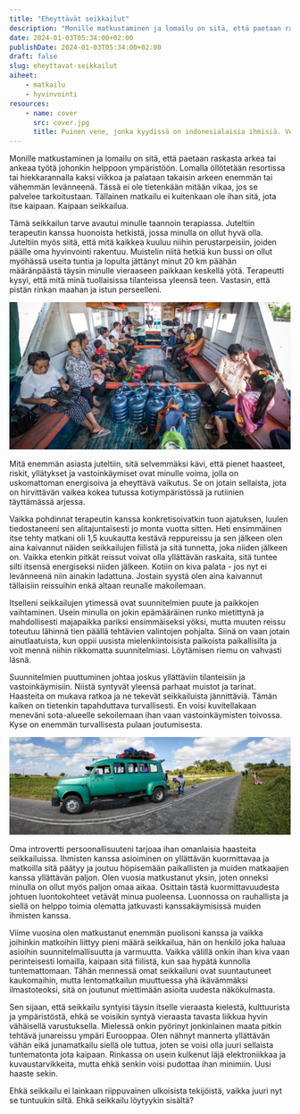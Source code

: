 ```yaml
---
title: "Eheyttävät seikkailut"
description: "Monille matkustaminen ja lomailu on sitä, että paetaan raskasta arkea tai ankeaa työtä johonkin helppoon ympäristöön. Tällainen matkailu ei kuitenkaan ole ihan sitä, jota itse kaipaan. Kaipaan seikkailua."
date: 2024-01-03T05:34:00+02:00
publishDate: 2024-01-03T05:34:00+02:00
draft: false
slug: eheyttavat-seikkailut
aiheet:
    - matkailu
    - hyvinvointi
resources:
    - name: cover
      src: cover.jpg
      title: Puinen vene, jonka kyydissä on indonesialaisia ihmisiä. Veen maalipinta on kulahtanut ja sen lattialla on vesipulloja, leluja ja muita matkustajien tavaroita.
---
```


Monille matkustaminen ja lomailu on sitä, että paetaan raskasta arkea tai ankeaa työtä johonkin helppoon ympäristöön. Lomalla öllötetään resortissa tai hiekkarannalla kaksi viikkoa ja palataan takaisin arkeen enemmän tai vähemmän levänneenä. Tässä ei ole tietenkään mitään vikaa, jos se palvelee tarkoitustaan. Tällainen matkailu ei kuitenkaan ole ihan sitä, jota itse kaipaan. Kaipaan seikkailua.

<!--more-->

Tämä seikkailun tarve avautui minulle taannoin terapiassa. Juteltiin terapeutin kanssa huonoista hetkistä, jossa minulla on ollut hyvä olla. Juteltiin myös siitä, että mitä kaikkea kuuluu niihin perustarpeisiin, joiden päälle oma hyvinvointi rakentuu. Muistelin niitä hetkiä kun bussi on ollut myöhässä useita tuntia ja lopulta jättänyt minut 20 km päähän määränpäästä täysin minulle vieraaseen paikkaan keskellä yötä. Terapeutti kysyi, että mitä minä tuollaisissa tilanteissa yleensä teen. Vastasin, että pistän rinkan maahan ja istun perseelleni.

![Puinen vene, jonka kyydissä on indonesialaisia ihmisiä. Veen maalipinta on kulahtanut ja sen lattialla on vesipulloja, leluja ja muita matkustajien tavaroita.](cover.jpg "Indonesiassa saarten välillä liikkuminen voi tapahtua puisella, elämää nähneellä veneellä. Veneillä liikutellaan paitsi ihmisiä niin myös heidän tavaroitaan. Matkalla aikaa tapetaan muun muassa korttia pelaamalla.")

Mitä enemmän asiasta juteltiin, sitä selvemmäksi kävi, että pienet haasteet, riskit, yllätykset ja vastoinkäymiset ovat minulle voima, jolla on uskomattoman energisoiva ja eheyttävä vaikutus. Se on jotain sellaista, jota on hirvittävän vaikea kokea tutussa kotiympäristössä ja rutiinien täyttämässä arjessa.

Vaikka pohdinnat terapeutin kanssa konkretisoivatkin tuon ajatuksen, luulen tiedostaneeni sen alitajuntaisesti jo monta vuotta sitten. Heti ensimmäinen itse tehty matkani oli 1,5 kuukautta kestävä reppureissu ja sen jälkeen olen aina kaivannut näiden seikkailujen fiilistä ja sitä tunnetta, joka niiden jälkeen on. Vaikka etenkin pitkät reissut voivat olla yllättävän raskaita, sitä tuntee silti itsensä energiseksi niiden jälkeen. Kotiin on kiva palata - jos nyt ei levänneenä niin ainakin ladattuna. Jostain syystä olen aina kaivannut tällaisiin reissuihin enkä altaan reunalle makoilemaan.

Itselleni seikkailujen ytimessä ovat suunnitelmien puute ja paikkojen vaihtaminen. Usein minulla on jokin epämääräinen runko mietittynä ja mahdollisesti majapaikka pariksi ensimmäiseksi yöksi, mutta muuten reissu toteutuu lähinnä tien päällä tehtävien valintojen pohjalta. Siinä on vaan jotain ainutlaatuista, kun oppii uusista mielenkiintoisista paikoista paikallisilta ja voit mennä niihin rikkomatta suunnitelmiasi. Löytämisen riemu on vahvasti läsnä.

Suunnitelmien puuttuminen johtaa joskus yllättäviin tilanteisiin ja vastoinkäymisiin. Niistä syntyvät yleensä parhaat muistot ja tarinat. Haasteita on mukava ratkoa ja ne tekevät seikkailuista jännittäviä. Tämän kaiken on tietenkin tapahduttava turvallisesti. En voisi kuvitellakaan meneväni sota-alueelle sekoilemaan ihan vaan vastoinkäymisten toivossa. Kyse on enemmän turvallisesta pulaan joutumisesta.

![Vihreä vanha pakettiauton ja linja-auton yhdistelmä, jonka katolle matkatavarat on köytetty. Matkustajat istuvat tien laidassa odottamassa. Kuljettaja korjaa autoa.](kuuba.jpg "Kuubassa matkan teko loppui lyhyeen, kun alla ollut ikäloppu auto hajosi keskellä maaseutua. Ei auttanut kuin istua alas ja odottaa rauhassa, että kuljettaja saa menopelin liikkeelle. Lopulta hän siinä onnistuikin.")

Oma introvertti persoonallisuuteni tarjoaa ihan omanlaisia haasteita seikkailuissa. Ihmisten kanssa asioiminen on yllättävän kuormittavaa ja matkoilla sitä päätyy ja joutuu höpisemään paikallisten ja muiden matkaajien kanssa yllättävän paljon. Olen vuosia matkustanut yksin, joten onneksi minulla on ollut myös paljon omaa aikaa. Osittain tästä kuormittavuudesta johtuen luontokohteet vetävät minua puoleensa. Luonnossa on rauhallista ja siellä on helppo toimia olematta jatkuvasti kanssakäymisissä muiden ihmisten kanssa.

Viime vuosina olen matkustanut enemmän puolisoni kanssa ja vaikka joihinkin matkoihin liittyy pieni määrä seikkailua, hän on henkilö joka haluaa asioihin suunnitelmallisuutta ja varmuutta. Vaikka välillä onkin ihan kiva vaan perinteisesti lomailla, kaipaan sitä fiilistä, kun saa hypätä kunnolla tuntemattomaan. Tähän mennessä omat seikkailuni ovat suuntautuneet kaukomaihin, mutta lentomatkailun muuttuessa yhä ikävämmäksi ilmastoteoksi, sitä on joutunut miettimään asioita uudesta näkökulmasta.

Sen sijaan, että seikkailu syntyisi täysin itselle vieraasta kielestä, kulttuurista ja ympäristöstä, ehkä se voisikin syntyä vieraasta tavasta liikkua hyvin vähäisellä varustuksella. Mielessä onkin pyörinyt jonkinlainen maata pitkin tehtävä junareissu ympäri Eurooppaa. Olen nähnyt mannerta yllättävän vähän eikä junamatkailu siellä ole tuttua, joten se voisi olla juuri sellaista tuntematonta jota kaipaan. Rinkassa on usein kulkenut läjä elektroniikkaa ja kuvaustarvikkeita, mutta ehkä senkin voisi pudottaa ihan minimiin. Uusi haaste sekin.

Ehkä seikkailu ei lainkaan riippuvainen ulkoisista tekijöistä, vaikka juuri nyt se tuntuukin siltä. Ehkä seikkailu löytyykin sisältä?
